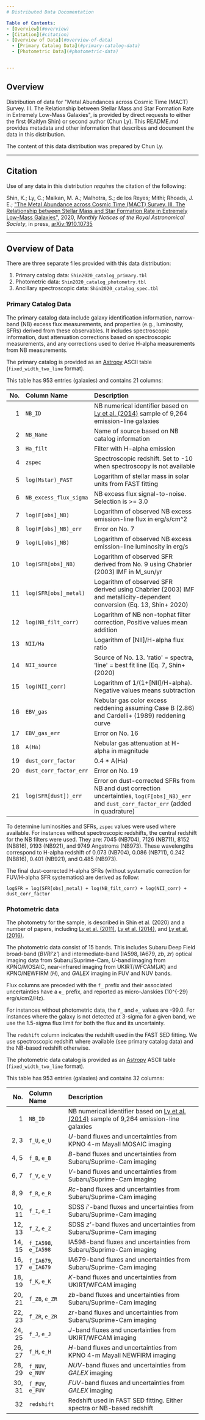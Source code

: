 ```yaml
---
# Distributed Data Documentation

Table of Contents:
- [Overview](#overview)
- [Citation](#citation)
- [Overview of Data](#overview-of-data)
  - [Primary Catalog Data](#primary-catalog-data)
  - [Photometric Data](#photometric-data)


---
```

## Overview

Distribution of data for "Metal Abundances across Cosmic Time (MACT) Survey.
III. The Relationship between Stellar Mass and Star Formation Rate in
Extremely Low-Mass Galaxies", is provided by direct requests to either the
first (Kaitlyn Shin) or second author (Chun Ly). This README.md provides
metadata and other information that describes and document the data in this
distribution.

The content of this data distribution was prepared by Chun Ly.

---
## Citation

Use of any data in this distribution *requires* the citation of the following:

Shin, K.; Ly, C.; Malkan, M. A.; Malhotra, S.; de los Reyes; Mithi; Rhoads, J. E.;
["The Metal Abundance across Cosmic Time (MACT) Survey. III. The Relationship between Stellar Mass and Star Formation Rate in Extremely Low-Mass Galaxies"](https://doi.org/10.1093/mnras/staa3307),
2020, _Monthly Notices of the Royal Astronomical Society_, in press, 
[arXiv:1910.10735](https://arxiv.org/abs/1910.10735)


---
## Overview of Data

There are three separate files provided with this data distribution:
 1. Primary catalog data: `Shin2020_catalog_primary.tbl`
 2. Photometric data: `Shin2020_catalog_photometry.tbl`
 3. Ancillary spectroscopic data: `Shin2020_catalog_spec.tbl`


### Primary Catalog Data

The primary catalog data include galaxy identification information,
narrow-band (NB) excess flux measurements, and properties (e.g., luminosity,
SFRs) derived from these observables. It includes spectroscopic information,
dust attenuation corrections based on spectroscopic measurements, and any
corrections used to derive H-alpha measurements from NB measurements.

The primary catalog is provided as an [Astropy](https://astropy.org) ASCII table
(`fixed_width_two_line` format).

This table has 953 entries (galaxies) and contains 21 columns:

| No. | Column Name            | Description  |
|----:|:-----------------------|:-------------|
|  1  | `NB_ID`                | NB numerical identifier based on [Ly et al. (2014)](https://iopscience.iop.org/article/10.1088/0004-637X/780/2/122) sample of 9,264 emission-line galaxies |
|  2  | `NB_Name`              | Name of source based on NB catalog information |
|  3  | `Ha_filt`              | Filter with H-alpha emission |
|  4  | `zspec`                | Spectroscopic redshift. Set to -10 when spectroscopy is not available |
|  5  | `log(Mstar)_FAST`      | Logarithm of stellar mass in solar units from FAST fitting |
|  6  | `NB_excess_flux_sigma` | NB excess flux signal-to-noise. Selection is >= 3.0 |
|  7  | `log(F[obs]_NB)`       | Logarithm of observed NB excess emission-line flux in erg/s/cm^2 |
|  8  | `log(F[obs]_NB)_err`   | Error on No. 7 | 
|  9  | `log(L[obs]_NB)`       | Logarithm of observed NB excess emission-line luminosity in erg/s |
| 10  | `log(SFR[obs]_NB)`     | Logarithm of observed SFR derived from No. 9 using Chabrier (2003) IMF in M_sun/yr |
| 11  | `log(SFR[obs]_metal)`  | Logarithm of observed SFR derived using Chabrier (2003) IMF and metallicity-dependent conversion (Eq. 13, Shin+ 2020) |
| 12  | `log(NB_filt_corr)`    | Logarithm of NB non-tophat filter correction, Positive values mean addition |
| 13  | `NII/Ha`               | Logarithm of [NII]/H-alpha flux ratio |
| 14  | `NII_source`           | Source of No. 13. 'ratio' = spectra, 'line' = best fit line (Eq. 7, Shin+ (2020) |
| 15  | `log(NII_corr)`        | Logarithm of 1/(1+[NII]/H-alpha). Negative values means subtraction |
| 16  | `EBV_gas`              | Nebular gas color excess reddening assuming Case B (2.86) and Cardelli+ (1989) reddening curve |
| 17  | `EBV_gas_err`          | Error on No. 16 |
| 18  | `A(Ha)`                | Nebular gas attenuation at H-alpha in magnitude|
| 19  | `dust_corr_factor`     | 0.4 * A(Ha) |
| 20  | `dust_corr_factor_err` | Error on No. 19 |
| 21  | `log(SFR[dust])_err`   | Error on dust-corrected SFRs from NB and dust correction uncertainties, `log(F[obs]_NB)_err` and `dust_corr_factor_err` (added in quadrature) |

To determine luminosities and SFRs, `zspec` values were used where available.
For instances without spectroscopic redshifts, the central redshift for the NB
filters were used. They are: 7045 (NB704), 7126 (NB711), 8152 (NB816), 9193 (NB921),
and 9749 Angstroms (NB973). These wavelengths correspond to H-alpha redshift
of 0.073 (NB704), 0.086 (NB711), 0.242 (NB816), 0.401 (NB921), and 0.485 (NB973).

The final dust-corrected H-alpha SFRs (without systematic correction for
FUV/H-alpha SFR systematics) are derived as follow:

```
logSFR = log(SFR[obs]_metal) + log(NB_filt_corr) + log(NII_corr) + dust_corr_factor
```

### Photometric data

The photometry for the sample, is described in Shin et al. (2020)
and a number of papers, including [Ly et al. (2011)](https://doi.org/10.1088/0004-637X/735/2/91),
[Ly et al. (2014)](https://doi.org/10.1088/0004-637X/780/2/122), and
[Ly et al. (2016)](https://doi.org/10.3847/0067-0049/226/1/5).

The photometric data consist of 15 bands. This includes Subaru Deep Field
broad-band (_BVRi'z'_) and intermediate-band (IA598, IA679, _zb_, _zr_)
optical imaging data from Subaru/Suprime-Cam, _U_-band imaging from
KPNO/MOSAIC, near-infrared imaging from UKIRT/WFCAM(_JK_) and KPNO/NEWFIRM
(_H_), and _GALEX_ imaging in FUV and NUV bands.

Flux columns are preceded with the `f_` prefix and their associated uncertainties
have a `e_` prefix, and reported as micro-Janskies (10^{-29} erg/s/cm2/Hz).

For instances without photometric data, the `f_` and `e_` values are -99.0.
For instances where the galaxy is not detected at 3-sigma for a given band,
we use the 1.5-sigma flux limit for both the flux and its uncertainty.

The `redshift` column indicates the redshift used in the FAST SED fitting.
We use spectroscopic redshift where available (see primary catalog data)
and the NB-based redshift otherwise.

The photometric data catalog is provided as an [Astropy](https://astropy.org)
ASCII table (`fixed_width_two_line` format).

This table has 953 entries (galaxies) and contains 32 columns:

| No.    | Column Name            | Description  |
|-------:|:-----------------------|:-------------|
|      1 | `NB_ID`                | NB numerical identifier based on [Ly et al. (2014)](https://iopscience.iop.org/article/10.1088/0004-637X/780/2/122) sample of 9,264 emission-line galaxies |
|  2,  3 | `f_U`, `e_U`           | _U_-band fluxes and uncertainties from KPNO 4-m Mayall MOSAIC imaging |
|  4,  5 | `f_B`, `e_B`           | _B_-band fluxes and uncertainties from Subaru/Suprime-Cam imaging |
|  6,  7 | `f_V`, `e_V`           | _V_-band fluxes and uncertainties from Subaru/Suprime-Cam imaging |
|  8,  9 | `f_R`, `e_R`           | _Rc_-band fluxes and uncertainties from Subaru/Suprime-Cam imaging |
| 10, 11 | `f_I`, `e_I`           | SDSS _i'_-band fluxes and uncertainties from Subaru/Suprime-Cam imaging |
| 12, 13 | `f_Z`, `e_Z`           | SDSS _z'_-band fluxes and uncertainties from Subaru/Suprime-Cam imaging |
| 14, 15 | `f_IA598`, `e_IA598`   | IA598-band fluxes and uncertainties from Subaru/Suprime-Cam imaging |
| 16, 17 | `f_IA679`, `e_IA679`   | IA679-band fluxes and uncertainties from Subaru/Suprime-Cam imaging |
| 18, 19 | `f_K`, `e_K`           | _K_-band fluxes and uncertainties from UKIRT/WFCAM imaging |
| 20, 21 | `f_ZB`, `e_ZR`         | _zb_-band fluxes and uncertainties from Subaru/Suprime-Cam imaging |
| 22, 23 | `f_ZR`, `e_ZR`         | _zr_-band fluxes and uncertainties from Subaru/Suprime-Cam imaging |
| 24, 25 | `f_J`, `e_J`           | _J_-band fluxes and uncertainties from UKIRT/WFCAM imaging |
| 26, 27 | `f_H`, `e_H`           | _H_-band fluxes and uncertainties from KPNO 4-m Mayall NEWFIRM imaging |
| 28, 29 | `f_NUV`, `e_NUV`       | _NUV_-band fluxes and uncertainties from _GALEX_ imaging |
| 30, 31 | `f_FUV`, `e_FUV`       | _FUV_-band fluxes and uncertainties from _GALEX_ imaging |
|     32 | `redshift`             | Redshift used in FAST SED fitting. Either spectra or NB-based redshift |
